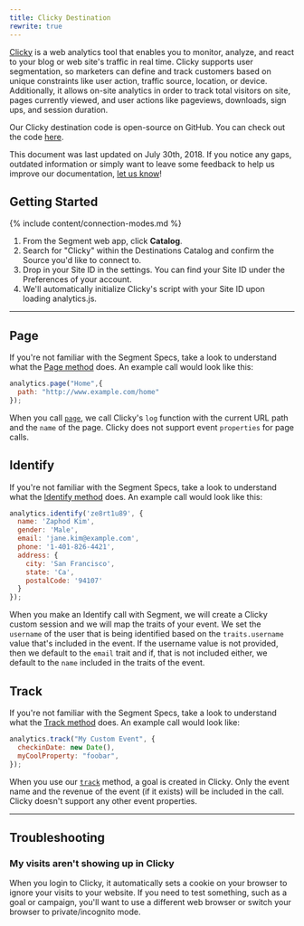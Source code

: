 ```yaml
---
title: Clicky Destination
rewrite: true
---
```


[Clicky](https://clicky.com/) is a web analytics tool that enables you to monitor, analyze, and react to your blog or web site's traffic in real time. Clicky supports user segmentation, so marketers can define and track customers based on unique constraints like user action, traffic source, location, or device. Additionally, it allows on-site analytics in order to track total visitors on site, pages currently viewed, and user actions like pageviews, downloads, sign ups, and session duration.

Our Clicky destination code is open-source on GitHub. You can check out the code [here](https://github.com/segment-integrations/analytics.js-integration-clicky).

This document was last updated on July 30th, 2018. If you notice any gaps, outdated information or simply want to leave some feedback to help us improve our documentation, [let us know](https://segment.com/help/contact)!


## Getting Started

{% include content/connection-modes.md %}


1. From the Segment web app, click **Catalog**.
2. Search for "Clicky" within the Destinations Catalog and confirm the Source you'd like to connect to.
3. Drop in your Site ID in the settings. You can find your Site ID under the Preferences of your account.
4. We'll automatically initialize Clicky's script with your Site ID upon loading analytics.js.

- - -

## Page

If you're not familiar with the Segment Specs, take a look to understand what the [Page method](https://segment.com/docs/connections/spec/page/) does. An example call would look like this:

```javascript
analytics.page("Home",{
  path: "http://www.example.com/home"
});
```

When you call [`page`](/docs/connections/spec/page/), we call Clicky's `log` function with the current URL path and the `name` of the page. Clicky does not support event `properties` for page calls.


## Identify

If you're not familiar with the Segment Specs, take a look to understand what the [Identify method](https://segment.com/docs/connections/spec/identify/) does. An example call would look like this:

```javascript
analytics.identify('ze8rt1u89', {
  name: 'Zaphod Kim',
  gender: 'Male',
  email: 'jane.kim@example.com',
  phone: '1-401-826-4421',
  address: {
    city: 'San Francisco',
    state: 'Ca',
    postalCode: '94107'
  }
});
```

When you make an Identify call with Segment, we will create a Clicky custom session and we will map the traits of your event. We set the `username` of the user that is being identified based on the `traits.username` value that's included in the event. If the username value is not provided, then we default to the `email` trait and if, that is not included either, we default to the `name` included in the traits of the event.

## Track

If you're not familiar with the Segment Specs, take a look to understand what the [Track method](https://segment.com/docs/connections/spec/track/) does. An example call would look like:

```javascript
analytics.track("My Custom Event", {
  checkinDate: new Date(),
  myCoolProperty: "foobar",
});
```

When you use our [`track`](/docs/connections/spec/track/) method, a goal is created in Clicky. Only the event name and the revenue of the event (if it exists) will be included in the call. Clicky doesn't support any other event properties.

- - -

## Troubleshooting

### My visits aren't showing up in Clicky

When you login to Clicky, it automatically sets a cookie on your browser to ignore your visits to your website. If you need to test something, such as a goal or campaign, you'll want to use a different web browser or switch your browser to private/incognito mode.
